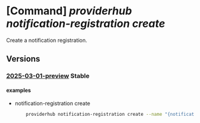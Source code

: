 # [Command] _providerhub notification-registration create_

Create a notification registration.

## Versions

### [2025-03-01-preview](/Resources/mgmt-plane/L3N1YnNjcmlwdGlvbnMve30vcHJvdmlkZXJzL21pY3Jvc29mdC5wcm92aWRlcmh1Yi9wcm92aWRlcnJlZ2lzdHJhdGlvbnMve30vbm90aWZpY2F0aW9ucmVnaXN0cmF0aW9ucy97fQ==/2025-03-01-preview.xml) **Stable**

<!-- mgmt-plane /subscriptions/{}/providers/microsoft.providerhub/providerregistrations/{}/notificationregistrations/{} 2025-03-01-preview -->

#### examples

- notification-registration create
    ```bash
        providerhub notification-registration create --name "{notificationRegistration}" --included-events "*/write" "Microsoft.Contoso/employees/delete" --message-scope "RegisteredSubscriptions" --notification-endpoints [{notification-destination:/subscriptions/ac6bcfb5-3dc1-491f-95a6-646b89bf3e88/resourceGroups/mgmtexp-eastus/providers/Microsoft.EventHub/namespaces/unitedstates-mgmtexpint/eventhubs/armlinkednotifications,locations:[EastUS]}] --notification-mode "EventHub" --provider-namespace "{providerNamespace}"
    ```